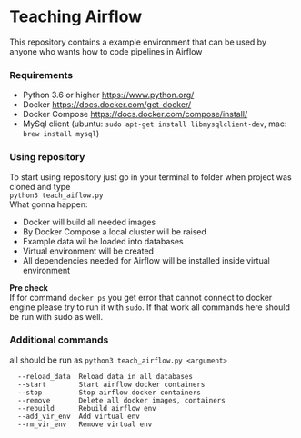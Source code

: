 # Teaching Airflow  
This repository contains a example environment that can be used
by anyone who wants how to code pipelines in Airflow

### Requirements

* Python 3.6 or higher https://www.python.org/
* Docker https://docs.docker.com/get-docker/
* Docker Compose https://docs.docker.com/compose/install/
* MySql client (ubuntu: ``sudo apt-get install libmysqlclient-dev``, mac: ```brew install mysql```) 

### Using repository
To start using repository just go in your terminal to folder when project was
cloned and type <br/> ```python3 teach_aiflow.py```  
What gonna happen:  
* Docker will build all needed images
* By Docker Compose a local cluster will be raised
* Example data wil be loaded into databases
* Virtual environment will be created
* All dependencies needed for Airflow will be installed inside virtual environment 

**Pre check**  
If for command ```docker ps``` you get error that cannot connect to docker engine
please try to run it with ```sudo```. If that work all commands here should be run with sudo as well.
### Additional commands
all should be run as ```python3 teach_airflow.py <argument>```
```
  --reload_data  Reload data in all databases
  --start        Start airflow docker containers
  --stop         Stop airflow docker containers
  --remove       Delete all docker images, containers
  --rebuild      Rebuild airflow env
  --add_vir_env  Add virtual env
  --rm_vir_env   Remove virtual env
```